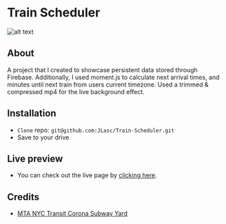 # Train Scheduler #

![alt text](https://s15.postimg.cc/m68hrltob/train.gif "Train")

## About ##
A project that I created to showcase persistent data stored through Firebase. Additionally, I used moment.js to calculate next arrival times, and minutes until next train from users current timezone. Used a trimmed & compressed mp4 for the live background effect.


## Installation ##
- `Clone` repo: `git@github.com:JLasc/Train-Scheduler.git`
- Save to your drive

## Live preview ##
- You can check out the live page by [clicking here](https://jlasc.github.io/Train-Scheduler).


## Credits ##
- [MTA NYC Transit Corona Subway Yard](https://www.youtube.com/watch?v=46nShCv7cEU)